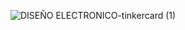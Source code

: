 ![DISEÑO ELECTRONICO-tinkercard (1)](https://github.com/user-attachments/assets/f1f8bf75-a18d-4b6d-9214-e6e5a0950030)
